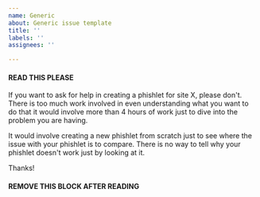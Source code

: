 ```yaml
---
name: Generic
about: Generic issue template
title: ''
labels: ''
assignees: ''

---
```


#### READ THIS PLEASE ####

If you want to ask for help in creating a phishlet for site X, please don't. There is too much work involved in even understanding what you want to do that it would involve more than 4 hours of work just to dive into the problem you are having.

It would involve creating a new phishlet from scratch just to see where the issue with your phishlet is to compare. There is no way to tell why your phishlet doesn't work just by looking at it.

Thanks!

#### REMOVE THIS BLOCK AFTER READING ####
